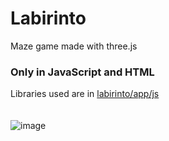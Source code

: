 # Labirinto

Maze game made with three.js
### Only in JavaScript and HTML
Libraries used are in [labirinto/app/js](https://github.com/mateus-ceccagno/labirinto/tree/main/app/js)
</br></br></br>
![image](https://user-images.githubusercontent.com/74464392/205660131-67d6a5b3-f6a7-4659-875f-47157394f5e9.png)
